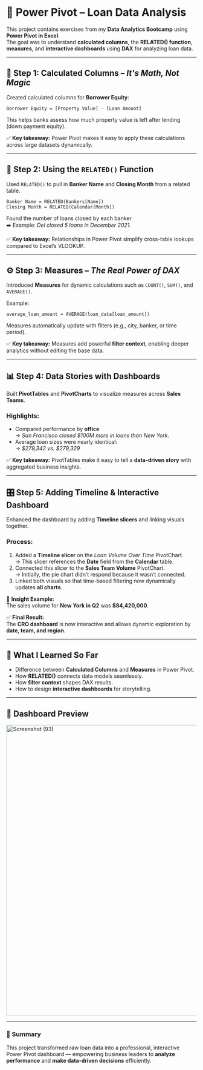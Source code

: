 # 🧮 Power Pivot – Loan Data Analysis

This project contains exercises from my **Data Analytics Bootcamp** using **Power Pivot in Excel**.  
The goal was to understand **calculated columns**, the **RELATED() function**, **measures**, and **interactive dashboards** using **DAX** for analyzing loan data.

---

## 🧩 Step 1: Calculated Columns – *It's Math, Not Magic*
Created calculated columns for **Borrower Equity**:

```DAX
Borrower Equity = [Property Value] - [Loan Amount]
```

This helps banks assess how much property value is left after lending (down payment equity).

✅ **Key takeaway:** Power Pivot makes it easy to apply these calculations across large datasets dynamically.

---

## 🔗 Step 2: Using the `RELATED()` Function
Used `RELATED()` to pull in **Banker Name** and **Closing Month** from a related table.

```DAX
Banker Name = RELATED(Bankers[Name])
Closing Month = RELATED(Calendar[Month])
```

Found the number of loans closed by each banker  
➡️ Example: *Del closed 5 loans in December 2021.*

✅ **Key takeaway:** Relationships in Power Pivot simplify cross-table lookups compared to Excel’s VLOOKUP.

---

## ⚙️ Step 3: Measures – *The Real Power of DAX*
Introduced **Measures** for dynamic calculations such as `COUNT()`, `SUM()`, and `AVERAGE()`.

Example:

```DAX
average_loan_amount = AVERAGE(loan_data[loan_amount])
```

Measures automatically update with filters (e.g., city, banker, or time period).

✅ **Key takeaway:** Measures add powerful **filter context**, enabling deeper analytics without editing the base data.

---

## 📊 Step 4: Data Stories with Dashboards
Built **PivotTables** and **PivotCharts** to visualize measures across **Sales Teams**.

### Highlights:
- Compared performance by **office**  
  → *San Francisco closed $100M more in loans than New York.*
- Average loan sizes were nearly identical:  
  → *$279,342 vs. $279,329*

✅ **Key takeaway:** PivotTables make it easy to tell a **data-driven story** with aggregated business insights.

---

## 🎛️ Step 5: Adding Timeline & Interactive Dashboard
Enhanced the dashboard by adding **Timeline slicers** and linking visuals together.

### Process:
1. Added a **Timeline slicer** on the *Loan Volume Over Time* PivotChart.  
   → This slicer references the **Date** field from the **Calendar** table.
2. Connected this slicer to the **Sales Team Volume** PivotChart.  
   → Initially, the pie chart didn’t respond because it wasn’t connected.
3. Linked both visuals so that time-based filtering now dynamically updates **all charts**.

📅 **Insight Example:**  
The sales volume for **New York in Q2** was **$84,420,000**.

✅ **Final Result:**  
The **CRO dashboard** is now interactive and allows dynamic exploration by **date, team, and region**.

---

## 🧠 What I Learned So Far
- Difference between **Calculated Columns** and **Measures** in Power Pivot.  
- How **RELATED()** connects data models seamlessly.  
- How **filter context** shapes DAX results.  
- How to design **interactive dashboards** for storytelling.

---


## 📸 Dashboard Preview
 
<img width="1366" height="768" alt="Screenshot (93)" src="https://github.com/user-attachments/assets/4bb091ac-0661-4556-a26e-a4132e681120" />

---

### 🏁 Summary
This project transformed raw loan data into a professional, interactive Power Pivot dashboard — empowering business leaders to **analyze performance** and **make data-driven decisions** efficiently.
